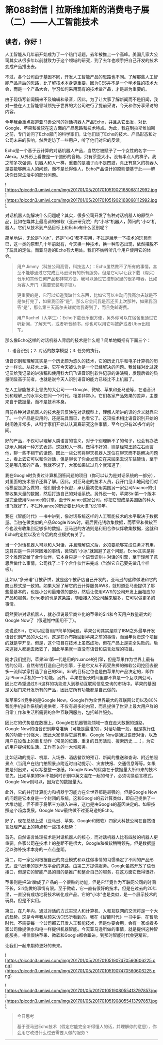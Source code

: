 # 第088封信丨拉斯维加斯的消费电子展（二）——人工智能技术

## 读者，你好！

人工智能从几年前开始成为了一个热门话题，去年被推上一个高峰。美国几家大公司其实从很多年以前就致力于这个领域的研究，到了去年也顺手把自己开发的技术变成产品推出去。

不过，各个公司由于基因不同，开发人工智能产品的思路也不同。了解那些人工智能产品背后的思路，比了解技术本身更重要，因为CES并不是一个学术性的技术大会，而是一个产品大会，学习如何采用现有的技术做产品，才是最为重要的。

由于现场写新闻稿来不及编辑和录音，因此，为了让大家了解新闻而不是旧闻，我对一些在人工智能领域领先于世界的大公司进行了提前采访，今天和你分享采访的内容。

今年我会重点报道亚马逊公司的对话机器人产品Echo，并且从它出发，对比Google、苹果和微软在这方面的产品思路和技术特点。为此，我在到拉斯维加斯之前，专门访问了Echo部门的科学家们，让他们谈了Echo的技术、产品形态和对公司未来的影响，然后走访了一些用户，听了他们对它的反馈。

Echo是一个基于云计算的对话机器人产品，当然它被赋予了一个女性的名字——Alexa。从外形上看像是一个圆形的音箱，只有茶壶大小，没有半点人的样子。我之前多次强调，机器人和人一样，重要的是脑子而不是四肢，真正有意义的机器人是要能够解决人的问题，而不是长得像人，Echo产品设计的原则便基于此——解决你日常生活中的部分问题。

![https://piccdn3.umiwi.com/img/201701/05/201701051902168068112992.jpg](https://piccdn3.umiwi.com/img/201701/05/201701051902168068112992.jpg)

对话机器人能解决什么问题呢？其实，很多公司开发了各种对话机器人的原型产品，比如在媒体上最高调的微软（亚洲研究院）的“小冰”机器人，腾讯的“小Q”机器人。它们从技术到产品目标上和Echo有什么区别呢？

简单地讲，无论是“小冰”，还是“小Q”都不实用，不过是展示一下技术的玩具而已，这一类的原型几十年前就有，今天换一种技术，换一种形态出现，依然摆脱不了玩具的定位。而亚马逊的Echo有大用处。我们不妨听听几个用户使用它的体会。

> 用户Jimmy（科技公司高管，科技达人）：Echo虽然做不了所有的事情，甚至不能够通过它完成亚马逊现有的所有服务，但是它可以让我下载（购买）音乐和其他任何产品都非常方便。我可以通过它控制家里的很多电器，比如为客人开门（需要安装电子锁）。
> 
> 
> 
> 更重要的是，它可以知道我缺什么东西，比如它可以主动问我高尔夫球是不是快打完了，如果我回答“是”，那么它会问我是否还买上次那种，如果我回答“是”，那么第三天高尔夫球就给我寄到了，而且免邮寄费。
> 
> 
> 
> 用户Rachel（大学生）：Echo下载音乐很方便，另外你可以在宿舍里通过它听新闻，了解天气，或者听音频书，你也可以用它叫披萨或者Uber出租车。

那么像Echo这样的对话机器人背后的技术是什么呢？简单地概括有下面三个：

1. 语音识别；2. 对话的数学模型；3. 任务的执行。

语音识别和理解其实是一个历史颇为悠久的技术，它的历史几乎和电子计算机的历史一样长。从技术上讲，它在今天被认为是一个已经解决的问题。我曾经对比过速记员给我记录的讲演稿和使用科大讯飞语音识别软件记录的讲演稿，发现后者的质量明显高于前者，也就是说今天人识别语音的能力已经比不上机器了。

在人工智能技术上领先的大公司——Google、微软、苹果和亚马逊等，在语音识别和理解上的水平处在同一个时代，相差非常小。它们各家产品效果的差异，主要来自于数据量，而不是技术本身。

目前各种对话机器人的技术差异反映在对话模型上，理解人所讲的话的含义就靠它了。一个产品是实用的，还是玩具而已，也看它了。这项技术相比语音识别开始的时间晚非常多，从科学家们开始认认真真研究这件事情，至今也只有20多年的时间。

好的产品，不仅可以理解人类语言的含义，对于个别理解不了的句子，也会有办法提示人用另一种方式表述，这就和人一样。做得不好的，则是经常王顾左右而言他，聊一些不相干的话题。因此一些公司将聊天机器人定位在聊天而不是解决问题上，看上去它可以和你对话，但是聊长了你会发现它在来回来去说车轱辘话，至于这是哪几家的产品，我就不说了，大家如果试过几个就知道了。

我在Google时负责过计算机回答问题的项目（你可以认为是对话系统的一部分），对里面的技术细节还算了解。因此，对亚马逊的技术人员，我开门见山地问他们对话模型是怎么做的，他们倒也不保密，承认最初使用美国另一家公司Nuance的引擎收集大量的数据，然后打造自己的对话系统。另外说一句，苹果Siri第一个版本是完全使用Nuance的引擎。至于Nuance这家公司，你把它想成是美国版的科大讯飞就好了，不过Nuance的历史要比科大讯飞长10年。

我在《智能时代》一书中讲到，像对话系统这样的人工智能技术的水平取决于数据量。当初在做类似的产品Google Now时，最后要花钱收集数据，而苹果和微软至今也没有收集到足够多的数据。亚马逊的方法则是利用合作伙伴收集数据，这就和Echo的定位以及它今后的商业模式有关了。

当一个对话机器人可以和人对话，并且理解语义后，必须要能够完成任务才有用，这其实是一件非常困难的事情，微软的“小冰”就回避了这个问题。Echo其实是将这个难题交给了合作伙伴，它本身只是一个语音识别＋对话的引擎，至于理解了意思后做什么事情，公司找了上千个合作伙伴来完成（当然它自己要先做几个样板）。

比如从“多米诺”订披萨饼，就是这个披萨店自己开发的。亚马逊的这种做法和它的商业模式是一致的。如果大家了解它的云计算服务AWS，就知道亚马逊提供了那些最基本的，也是小公司最难做的部分，然后让使用AWS的公司开发上面相应的产品和服务。Echo走的也是这条路，随着接入的公司越来越多，它可以做更多的事情。

既然要讲对话机器人，就必须说最早商业化的苹果的Siri和今天用户数量最大的Google Now了（很遗憾中国用不了）。

先说说Siri，它可以回答用户简单的问题。苹果公司其实是除了IBM之外最早开发语音识别产品的大公司，这是在乔布斯回到苹果之前的事情，而当年负责这个项目的就是李开复。但是，这个项目在技术上虽然成功，但在产品上是完全失败的。后来这拨人都跑去微软了，因此苹果就一直没有语音和语言处理的项目。

刚才我们提到，苹果Siri第一代是用的Nuance的引擎，但是苹果作为世界上最有钱的公司，自然有钱打造自己的引擎，于是它又从不再受热捧的微软公司挖回去很多一流科学家打造了自己的Siri。Siri的目标定位也是由苹果的产品决定的，即作为iPhone手机的一个功能。另外，苹果在很长时间里都不算是一个互联网公司，因此它希望通过Siri这样的功能进入到移动互联网信息查询的市场中。苹果的基因是关起门来开发所有的产品，因此它所有功能都是自己做的。

和苹果Siri竞争的是Google Now。Google作为全世界最大的互联网公司以及80%智能手机操作系统的提供者，不仅有最多的内容，而且提供了世界上最大用户群的日常工作和生活所需要的各种互联网服务，包括邮件服务。

因此它的优势是在数据上，Google在机器智能领域一直在走大数据的道路。Google Now的语音识别非常准确（可能是最准的），对话功能一般，但是执行任务的功能十分强大，因此大家觉得它最有用。Google Now是通过语音对话，以及用户在设备上的重复动作（常见的位置、重复的日历活动、搜索历史……），为它的用户提供和生活、工作有关的一大堆服务。

比如活动的提示、机票、入场券、酒店餐饮的预订、新闻的推送和查询、附近拍照景点（当用户在热门拍照景点附近时自动提示）、灾害快报、交通信息等等。如果要是列出来，可以写整整一张纸。Google Now的优势在于数据量大所带来的技术领先。比如苹果的Siri不能同时识别中英文混在一起的句子，必须切换语言模式。Google Now则可以，因为它的数据量大。

此外，它的并行计算能力和机器学习能力在全世界都是最强的。但是Google Now的问题是它本身是一个封闭的系统，这和Google的云计算类似，即自己提供了一大堆功能，但不善于将第三方融入进来，这也是由Google的基因决定的。如果按照这个趋势发展，Google Now最终做不过亚马逊的Echo。

好了，现在总结上述（亚马逊、苹果、Google和微软）四家大科技公司在自然语言处理产品上的特点和一些技术趋势：

首先，自然语言处理技术是对话机器人的核心，而对话机器人比有四肢的机器人更重要。各家公司在技术上的差距不是很大，Google和微软稍稍领先，但是数据量足以弥补技术本身的一点点差距。

第二，每一家公司根据自己的商业模式和以往做事情的习惯确定了不同的产品形式。亚马逊走的是开放平台的道路，由第三方提供服务。Google虽然开放了语音接口，但是它的智能产品的目的是推广和整合自己的服务，在这方面它做得很好。

苹果则是把Siri做成了产品的一个很酷的功能，但是它毕竟作为互联网公司的时间不长，Siri能做的事情有限。至于微软，它一直有很好的技术，但是在过去的20年里，一直没有成功地将技术转化成产品。它的“小冰”也是类似，是一个展示技术的玩具，但是不实用。

第三，在几年内，通过对话的方式实现人和计算机、人和互联网的交流将是一个大的趋势。这是今年我从预采访CES所看到的。我在《智能时代》一书中讲，在智能时代，不需要每一个公司都去开发人工智能技术，但是你要会用，会有一家或者多家公司像提供水和电一样提供机器智能。今天亚马逊所做的事情，就是提供这种智能服务。相信很快苹果、微软和Google都会跟进，到那时智能时代会更精彩。

让我们一起来期待更好的未来。

![https://piccdn3.umiwi.com/img/201701/05/201701051907470560606225.png](https://piccdn3.umiwi.com/img/201701/05/201701051907470560606225.png)

![https://piccdn3.umiwi.com/img/201701/05/201701051908055413797857.jpg](https://piccdn3.umiwi.com/img/201701/05/201701051908055413797857.jpg)

> 今日思考
> 
> 基于亚马逊Echo技术（假定它能完全听得懂人的话，并理解你的意思），你会用它改进什么过去需要人做的服务？

---
